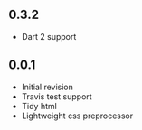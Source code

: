 ## 0.3.2

* Dart 2 support

## 0.0.1

* Initial revision
* Travis test support
* Tidy html
* Lightweight css preprocessor